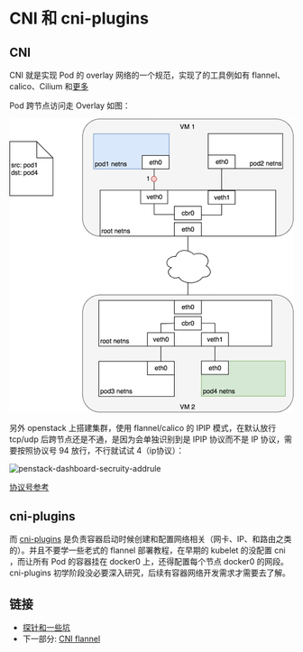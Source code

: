 # CNI 和 cni-plugins

## CNI

CNI 就是实现 Pod 的 overlay 网络的一个规范，实现了的工具例如有 flannel、calico、Cilium 和[更多](https://kubernetes.io/zh-cn/docs/concepts/cluster-administration/addons/#networking-and-network-policy)

Pod 跨节点访问走 Overlay 如图：

![pod-to-annother-node](../images/pod-to-annother-node.gif)

另外 openstack 上搭建集群，使用 flannel/calico 的 IPIP 模式，在默认放行 tcp/udp 后跨节点还是不通，是因为会单独识别到是 IPIP 协议而不是 IP 协议，需要按照协议号 94 放行，不行就试试 4（ip协议）：

![penstack-dashboard-secruity-addrule](https://cdn.jsdelivr.net/gh/zhangguanzhang/Image-Hosting/picgo/openstack-dashboard-secruity-addrule.png)

[协议号参考](https://www.iana.org/assignments/protocol-numbers/protocol-numbers.xhtml)

## cni-plugins

而 [cni-plugins](https://github.com/containernetworking/plugins) 是负责容器启动时候创建和配置网络相关（网卡、IP、和路由之类的）。并且不要学一些老式的 flannel 部署教程，在早期的 kubelet 的没配置 cni ，而让所有 Pod 的容器挂在 docker0 上，还得配置每个节点 docker0 的网段。cni-plugins 初学阶段没必要深入研究，后续有容器网络开发需求才需要去了解。

## 链接

- [探针和一些坑](04.04.md)
- 下一部分: [CNI flannel](04.06.md)
